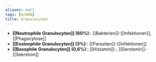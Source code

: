 ```yaml
---
aliases: null
tags: [m/m08]
title: Granulocyten
---
```

- **[[Neutrophile Granulocyten]] (60%)**:: [[Bakterien]]-[[Infektionen]], [[Phagocytose]]
- **[[Eosinophile Granulocyten]] (3%)**:: [[Parasiten]]-[[Infektionen]]
- **[[Basophile Granulocyten]] (0,6%)**:: [[Histamin]]-, [[Serotonin]]-[[Sekretion]]
